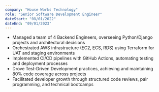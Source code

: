 ```yaml
---
company: "House Works Technology"
role: "Senior Software Development Engineer"
dateStart: "08/01/2022"
dateEnd: "09/01/2023"
---
```


- Managed a team of 4 Backend Engineers, overseeing Python/Django projects and architectural decisions
- Orchestrated AWS infrastructure (EC2, ECS, RDS) using Terraform for UAT and staging environments
- Implemented CI/CD pipelines with GitHub Actions, automating testing and deployment processes
- Drove Test-Driven Development practices, achieving and maintaining 80% code coverage across projects
- Facilitated developer growth through structured code reviews, pair programming, and technical bootcamps